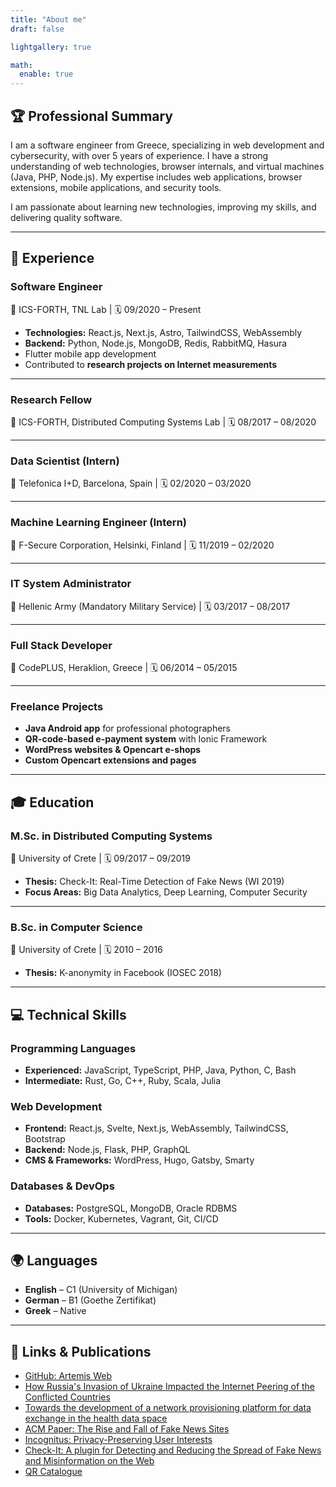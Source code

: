 ```yaml
---
title: "About me"
draft: false

lightgallery: true

math:
  enable: true
---
```

## 🏆 Professional Summary

I am a software engineer from Greece, specializing in web development and cybersecurity, with over 5 years of experience. I have a strong understanding of web technologies, browser internals, and virtual machines (Java, PHP, Node.js). My expertise includes web applications, browser extensions, mobile applications, and security tools.  

<!---
Technologies I work with:  
- **Frontend**: React.js, Astro, Next.js, Tailwind.CSS 
- **Backend**: Python, Node.js, MongoDB, PostgreSQL, Redis, RabbitMQ, Hasura  
- **DevOps**: Docker, Kubernetes, CI/CD (GitHub & GitLab)  
- **Security & Research**: Web measurements, penetration testing  
- **Mobile**: Flutter
--->

I am passionate about learning new technologies, improving my skills, and delivering quality software.

---

## 💼 Experience

### **Software Engineer**  
📍 ICS-FORTH, TNL Lab | 🗓️ 09/2020 – Present  

- **Technologies:** React.js, Next.js, Astro, TailwindCSS, WebAssembly  
- **Backend:** Python, Node.js, MongoDB, Redis, RabbitMQ, Hasura  
- Flutter mobile app development  
- Contributed to **research projects on Internet measurements**  

---

### **Research Fellow**  
📍 ICS-FORTH, Distributed Computing Systems Lab | 🗓️ 08/2017 – 08/2020  

---

### **Data Scientist (Intern)**  
📍 Telefonica I+D, Barcelona, Spain | 🗓️ 02/2020 – 03/2020  

---

### **Machine Learning Engineer (Intern)**  
📍 F-Secure Corporation, Helsinki, Finland | 🗓️ 11/2019 – 02/2020  

---

### **IT System Administrator**  
📍 Hellenic Army (Mandatory Military Service) | 🗓️ 03/2017 – 08/2017  

---

### **Full Stack Developer**  
📍 CodePLUS, Heraklion, Greece | 🗓️ 06/2014 – 05/2015  

---

### **Freelance Projects**  

- **Java Android app** for professional photographers  
- **QR-code-based e-payment system** with Ionic Framework  
- **WordPress websites & Opencart e-shops**  
- **Custom Opencart extensions and pages**  

---

## 🎓 Education

### **M.Sc. in Distributed Computing Systems**  
📍 University of Crete | 🗓️ 09/2017 – 09/2019  
- **Thesis:** Check-It: Real-Time Detection of Fake News (WI 2019)  
- **Focus Areas:** Big Data Analytics, Deep Learning, Computer Security  

---

### **B.Sc. in Computer Science**  
📍 University of Crete | 🗓️ 2010 – 2016  
- **Thesis:** K-anonymity in Facebook (IOSEC 2018)  

---

## 💻 Technical Skills

### **Programming Languages**  
- **Experienced:** JavaScript, TypeScript, PHP, Java, Python, C, Bash  
- **Intermediate:** Rust, Go, C++, Ruby, Scala, Julia  

### **Web Development**  
- **Frontend:** React.js, Svelte, Next.js, WebAssembly, TailwindCSS, Bootstrap  
- **Backend:** Node.js, Flask, PHP, GraphQL  
- **CMS & Frameworks:** WordPress, Hugo, Gatsby, Smarty  

### **Databases & DevOps**  
- **Databases:** PostgreSQL, MongoDB, Oracle RDBMS  
- **Tools:** Docker, Kubernetes, Vagrant, Git, CI/CD  

---

## 🌍 Languages

- **English** – C1 (University of Michigan)  
- **German** – B1 (Goethe Zertifikat)  
- **Greek** – Native  

---

## 🔗 Links & Publications

- [GitHub: Artemis Web](https://github.com/FORTH-ICS-INSPIRE/artemis-web/)
- [How Russia's Invasion of Ukraine Impacted the Internet Peering of the Conflicted Countries](https://ieeexplore.ieee.org/abstract/document/10559142)
- [Towards the development of a network provisioning platform for data exchange in the health data space](https://ieeexplore.ieee.org/abstract/document/10849743)
- [ACM Paper: The Rise and Fall of Fake News Sites](https://dl.acm.org/doi/10.1145/3447535.3462510)  
- [Incognitus: Privacy-Preserving User Interests](https://www.springerprofessional.de/en/incognitus-privacy-preserving-user-interests-in-online-social-ne/16428486)  
- [Check-It: A plugin for Detecting and Reducing the Spread of Fake News and Misinformation on the Web](https://ieeexplore.ieee.org/document/8909652)  
- [QR Catalogue](https://qr.verandaallday.gr)  

